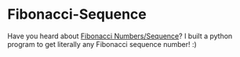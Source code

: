 # Fibonacci-Sequence
Have you heard about [Fibonacci Numbers/Sequence](https://en.wikipedia.org/wiki/Fibonacci_number)? I built a python program to get literally any Fibonacci sequence number! :)
